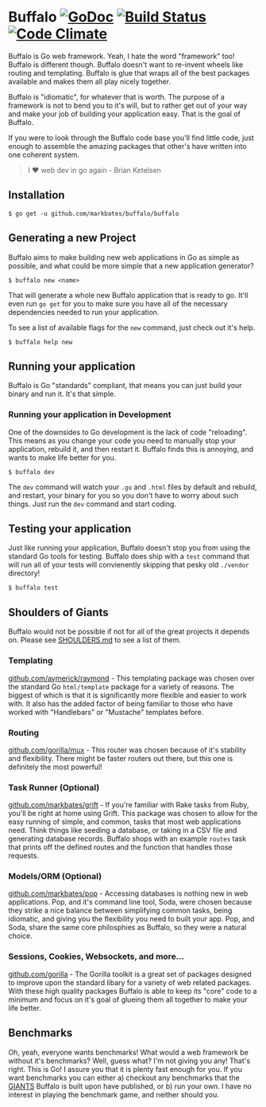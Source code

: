 # Buffalo [![GoDoc](https://godoc.org/github.com/markbates/buffalo?status.svg)](https://godoc.org/github.com/markbates/buffalo) [![Build Status](https://travis-ci.org/markbates/buffalo.svg?branch=master)](https://travis-ci.org/markbates/buffalo) [![Code Climate](https://codeclimate.com/github/markbates/buffalo/badges/gpa.svg)](https://codeclimate.com/github/markbates/buffalo)

Buffalo is Go web framework. Yeah, I hate the word "framework" too! Buffalo is different though. Buffalo doesn't want to re-invent wheels like routing and templating. Buffalo is glue that wraps all of the best packages available and makes them all play nicely together.

Buffalo is "idiomatic", for whatever that is worth. The purpose of a framework is not to bend you to it's will, but to rather get out of your way and make your job of building your application easy. That is the goal of Buffalo.

If you were to look through the Buffalo code base you'll find little code, just enough to assemble the amazing packages that other's have written into one coherent system.

> I :heart: web dev in go again - Brian Ketelsen

## Installation

```text
$ go get -u github.com/markbates/buffalo/buffalo
```

## Generating a new Project

Buffalo aims to make building new web applications in Go as simple as possible, and what could be more simple that a new application generator?

```text
$ buffalo new <name>
```

That will generate a whole new Buffalo application that is ready to go. It'll even run `go get` for you to make sure you have all of the necessary dependencies needed to run your application.

To see a list of available flags for the `new` command, just check out it's help.

```text
$ buffalo help new
```

## Running your application

Buffalo is Go "standards" compliant, that means you can just build your binary and run it. It's that simple.

### Running your application in Development

One of the downsides to Go development is the lack of code "reloading". This means as you change your code you need to manually stop your application, rebuild it, and then restart it. Buffalo finds this is annoying, and wants to make life better for you.

```text
$ buffalo dev
```

The `dev` command will watch your `.go` and `.html` files by default and rebuild, and restart, your binary for you so you don't have to worry about such things. Just run the `dev` command and start coding.

## Testing your application

Just like running your application, Buffalo doesn't stop you from using the standard Go tools for testing. Buffalo does ship with a `test` command that will run all of your tests will convienently skipping that pesky old `./vendor` directory!

```text
$ buffalo test
```

## Shoulders of Giants

Buffalo would not be possible if not for all of the great projects it depends on. Please see [SHOULDERS.md](SHOULDERS.md) to see a list of them.

### Templating

[github.com/aymerick/raymond](https://github.com/aymerick/raymond) - This templating package was chosen over the standard Go `html/template` package for a variety of reasons. The biggest of which is that it is significantly more flexible and easier to work with. It also has the added factor of being familiar to those who have worked with "Handlebars" or "Mustache" templates before.

### Routing

[github.com/gorilla/mux](https://github.com/gorilla/mux) - This router was chosen because of it's stability and flexibility. There might be faster routers out there, but this one is definitely the most powerful!

### Task Runner (Optional)

[github.com/markbates/grift](https://github.com/markbates/grift) - If you're familiar with Rake tasks from Ruby, you'll be right at home using Grift. This package was chosen to allow for the easy running of simple, and common, tasks that most web applications need. Think things like seeding a database, or taking in a CSV file and generating database records. Buffalo shops with an example `routes` task that prints off the defined routes and the function that handles those requests.

### Models/ORM (Optional)

[github.com/markbates/pop](https://github.com/markbates/pop) - Accessing databases is nothing new in web applications. Pop, and it's command line tool, Soda, were chosen because they strike a nice balance between simplifying common tasks, being idiomatic, and giving you the flexibility you need to built your app. Pop, and Soda, share the same core philosphies as Buffalo, so they were a natural choice.

### Sessions, Cookies, Websockets, and more...

[github.com/gorilla](https://github.com/gorilla) - The Gorilla toolkit is a great set of packages designed to improve upon the standard libary for a variety of web related packages. With these high quality packages Buffalo is able to keep its "core" code to a minimum and focus on it's goal of glueing them all together to make your life better.

## Benchmarks

Oh, yeah, everyone wants benchmarks! What would a web framework be without it's benchmarks? Well, guess what? I'm not giving you any! That's right. This is Go! I assure you that it is plenty fast enough for you. If you want benchmarks you can either a) checkout any benchmarks that the [GIANTS](SHOULDERS.md) Buffalo is built upon have published, or b) run your own. I have no interest in playing the benchmark game, and neither should you.
